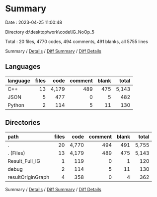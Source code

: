 # Summary

Date : 2023-04-25 11:00:48

Directory d:\\desktop\\work\\code\\IG_NoOp_5

Total : 20 files,  4770 codes, 494 comments, 491 blanks, all 5755 lines

Summary / [Details](details.md) / [Diff Summary](diff.md) / [Diff Details](diff-details.md)

## Languages
| language | files | code | comment | blank | total |
| :--- | ---: | ---: | ---: | ---: | ---: |
| C++ | 13 | 4,179 | 489 | 475 | 5,143 |
| JSON | 5 | 477 | 0 | 5 | 482 |
| Python | 2 | 114 | 5 | 11 | 130 |

## Directories
| path | files | code | comment | blank | total |
| :--- | ---: | ---: | ---: | ---: | ---: |
| . | 20 | 4,770 | 494 | 491 | 5,755 |
| . (Files) | 13 | 4,179 | 489 | 475 | 5,143 |
| Result_Full_IG | 1 | 119 | 0 | 1 | 120 |
| debug | 2 | 114 | 5 | 11 | 130 |
| resultOriginGraph | 4 | 358 | 0 | 4 | 362 |

Summary / [Details](details.md) / [Diff Summary](diff.md) / [Diff Details](diff-details.md)